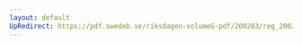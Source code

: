 ```yaml
---
layout: default
UpRedirect: https://pdf.swedeb.se/riksdagen-volumeG-pdf/200203/reg_200203/reg_200203_0236.pdf
---
```

